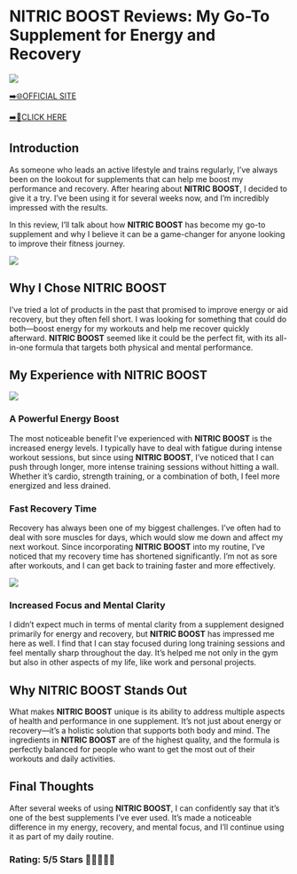 # **NITRIC BOOST Reviews**: My Go-To Supplement for Energy and Recovery

[![](https://static.vecteezy.com/system/resources/thumbnails/019/896/014/small/buy-now-gradient-button-with-cart-symbol-buy-now-illustration-png.png)](https://edetoop.top/lander/sugarpreland-1/nboos.html) 

[➡️🌐OFFICIAL SITE](https://edetoop.top/lander/sugarpreland-1/nboos.html) 

[➡️🔗CLICK HERE](https://edetoop.top/lander/sugarpreland-1/nboos.html) 


## Introduction

As someone who leads an active lifestyle and trains regularly, I’ve always been on the lookout for supplements that can help me boost my performance and recovery. After hearing about **NITRIC BOOST**, I decided to give it a try. I’ve been using it for several weeks now, and I’m incredibly impressed with the results.

In this review, I’ll talk about how **NITRIC BOOST** has become my go-to supplement and why I believe it can be a game-changer for anyone looking to improve their fitness journey.

[![](https://wallpapers.com/images/hd/red-order-now-button-udg4jcj4arvn8b0n-2.png)](https://edetoop.top/lander/sugarpreland-1/nboos.html)  

## Why I Chose **NITRIC BOOST**

I’ve tried a lot of products in the past that promised to improve energy or aid recovery, but they often fell short. I was looking for something that could do both—boost energy for my workouts and help me recover quickly afterward. **NITRIC BOOST** seemed like it could be the perfect fit, with its all-in-one formula that targets both physical and mental performance.

## My Experience with **NITRIC BOOST**

[![](https://static.vecteezy.com/system/resources/thumbnails/019/896/014/small/buy-now-gradient-button-with-cart-symbol-buy-now-illustration-png.png)](https://edetoop.top/lander/sugarpreland-1/nboos.html)

### A Powerful Energy Boost

The most noticeable benefit I’ve experienced with **NITRIC BOOST** is the increased energy levels. I typically have to deal with fatigue during intense workout sessions, but since using **NITRIC BOOST**, I’ve noticed that I can push through longer, more intense training sessions without hitting a wall. Whether it’s cardio, strength training, or a combination of both, I feel more energized and less drained.

### Fast Recovery Time

Recovery has always been one of my biggest challenges. I’ve often had to deal with sore muscles for days, which would slow me down and affect my next workout. Since incorporating **NITRIC BOOST** into my routine, I’ve noticed that my recovery time has shortened significantly. I’m not as sore after workouts, and I can get back to training faster and more effectively.

[![](https://wallpapers.com/images/hd/red-order-now-button-udg4jcj4arvn8b0n-2.png)](https://edetoop.top/lander/sugarpreland-1/nboos.html)  

### Increased Focus and Mental Clarity

I didn’t expect much in terms of mental clarity from a supplement designed primarily for energy and recovery, but **NITRIC BOOST** has impressed me here as well. I find that I can stay focused during long training sessions and feel mentally sharp throughout the day. It’s helped me not only in the gym but also in other aspects of my life, like work and personal projects.

## Why **NITRIC BOOST** Stands Out

What makes **NITRIC BOOST** unique is its ability to address multiple aspects of health and performance in one supplement. It’s not just about energy or recovery—it’s a holistic solution that supports both body and mind. The ingredients in **NITRIC BOOST** are of the highest quality, and the formula is perfectly balanced for people who want to get the most out of their workouts and daily activities.

## Final Thoughts

After several weeks of using **NITRIC BOOST**, I can confidently say that it’s one of the best supplements I’ve ever used. It’s made a noticeable difference in my energy, recovery, and mental focus, and I’ll continue using it as part of my daily routine.

### Rating: 5/5 Stars 🌟🌟🌟🌟🌟
